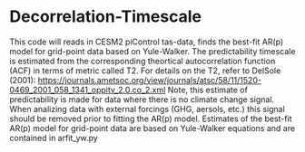 # Decorrelation-Timescale
This code will reads in CESM2 piControl tas-data, finds the best-fit AR(p) model for grid-point data based on Yule-Walker. The predictability timescale is estimated from the corresponding theortical autocorrelation function (ACF) in terms of metric called T2. For details on the T2, refer to DelSole (2001): https://journals.ametsoc.org/view/journals/atsc/58/11/1520-0469_2001_058_1341_oppitv_2.0.co_2.xml
Note, this estimate of predictability is made for data where there is no climate change signal. When analizing data with external forcings (GHG, aersols, etc.) this signal should be removed prior to fitting the AR(p) model.
Estimates of the best-fit AR(p) model for grid-point data are based on Yule-Walker equations and are contained in arfit_yw.py 
